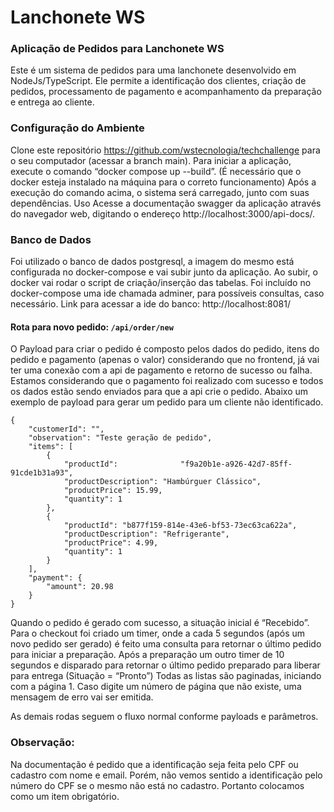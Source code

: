# Lanchonete WS

### Aplicação de Pedidos para Lanchonete WS

Este é um sistema de pedidos para uma lanchonete desenvolvido em NodeJs/TypeScript. Ele permite a identificação dos clientes, criação de pedidos, processamento de pagamento e acompanhamento da preparação e entrega ao cliente.

### Configuração do Ambiente

Clone este repositório https://github.com/wstecnologia/techchallenge para o seu computador (acessar a branch main).
Para iniciar a aplicação, execute o comando “docker compose up --build”. (É necessário que o docker esteja instalado na máquina para o correto funcionamento)
Após a execução do comando acima, o sistema será carregado, junto com suas dependências.
Uso
Acesse a documentação swagger da aplicação através do navegador web, digitando o endereço http://localhost:3000/api-docs/.

### Banco de Dados

Foi utilizado o banco de dados postgresql, a imagem do mesmo está configurada no docker-compose e vai subir junto da aplicação. Ao subir, o docker vai rodar o script de criação/inserção das tabelas.
Foi incluído no docker-compose uma ide chamada adminer, para possíveis consultas, caso necessário.
Link para acessar a ide do banco: http://localhost:8081/

#### Rota para novo pedido: `/api/order/new`

O Payload para criar o pedido é composto pelos dados do pedido, itens do pedido e pagamento (apenas o valor) considerando que no frontend, já vai ter uma conexão com a api de pagamento e retorno de sucesso ou falha. Estamos considerando que o pagamento foi realizado com sucesso e todos os dados estão sendo enviados para que a api crie o pedido. Abaixo um exemplo de payload para gerar um pedido para um cliente não identificado.

```
{
    "customerId": "",
    "observation": "Teste geração de pedido",
    "items": [
        {
            "productId":              "f9a20b1e-a926-42d7-85ff-91cde1b31a93",
            "productDescription": "Hambúrguer Clássico",
            "productPrice": 15.99,
            "quantity": 1
        },
        {
            "productId": "b877f159-814e-43e6-bf53-73ec63ca622a",
            "productDescription": "Refrigerante",
            "productPrice": 4.99,
            "quantity": 1
        }
    ],
    "payment": {
        "amount": 20.98
    }
}
```

Quando o pedido é gerado com sucesso, a situação inicial é “Recebido”. Para o checkout foi criado um timer, onde a cada 5 segundos (após um novo pedido ser gerado) é feito uma consulta para retornar o último pedido para iniciar a preparação.
Após a preparação um outro timer de 10 segundos e disparado para retornar o último pedido preparado para liberar para entrega (Situação = “Pronto”)
Todas as listas são paginadas, iniciando com a página 1. Caso digite um número de página que não existe, uma mensagem de erro vai ser emitida.

As demais rodas seguem o fluxo normal conforme payloads e parâmetros.

### Observação:

Na documentação é pedido que a identificação seja feita pelo CPF ou cadastro com nome e email. Porém, não vemos sentido a identificação pelo número do CPF se o mesmo não está no cadastro. Portanto colocamos como um item obrigatório.
